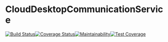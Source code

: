 # CloudDesktopCommunicationService
[![Build Status](https://travis-ci.com/BlendedGamesFramework/BG-CloudDesktopCommunicationService.svg?branch=master)](https://travis-ci.com/BlendedGamesFramework/BG-CloudDesktopCommunicationService)[![Coverage Status](https://coveralls.io/repos/github/BlendedGamesFramework/BG-CloudDesktopCommunicationService/badge.svg?branch=master)](https://coveralls.io/github/BlendedGamesFramework/BG-CloudDesktopCommunicationService?branch=master)[![Maintainability](https://api.codeclimate.com/v1/badges/5dfba587772ee4064b10/maintainability)](https://codeclimate.com/github/BlendedGamesFramework/BG-CloudDesktopCommunicationService/maintainability)[![Test Coverage](https://api.codeclimate.com/v1/badges/5dfba587772ee4064b10/test_coverage)](https://codeclimate.com/github/BlendedGamesFramework/BG-CloudDesktopCommunicationService/test_coverage)
